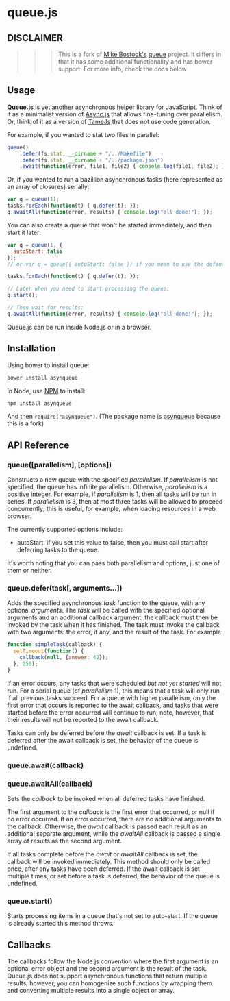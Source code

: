 # queue.js

## DISCLAIMER

>>> This is a fork of [Mike Bostock's](https://github.com/mbostock) [queue](https://github.com/mbostock/queue) project. It differs in that it has some additional functionality and has bower support. For more info, check the docs below

## Usage

**Queue.js** is yet another asynchronous helper library for JavaScript. Think of it as a minimalist version of [Async.js](https://github.com/caolan/async) that allows fine-tuning over parallelism. Or, think of it as a version of [TameJs](http://tamejs.org/) that does not use code generation.

For example, if you wanted to stat two files in parallel:

```js
queue()
    .defer(fs.stat, __dirname + "/../Makefile")
    .defer(fs.stat, __dirname + "/../package.json")
    .await(function(error, file1, file2) { console.log(file1, file2); });
```

Or, if you wanted to run a bazillion asynchronous tasks (here represented as an array of closures) serially:

```js
var q = queue(1);
tasks.forEach(function(t) { q.defer(t); });
q.awaitAll(function(error, results) { console.log("all done!"); });
```

You can also create a queue that won't be started immediately, and then start it later:

```js
var q = queue(1, {
  autoStart: false
});
// or var q = queue({ autoStart: false }) if you mean to use the default for parallelism...

tasks.forEach(function(t) { q.defer(t); });

// Later when you need to start processing the queue:
q.start();

// Then wait for results:
q.awaitAll(function(error, results) { console.log("all done!"); });
```

Queue.js can be run inside Node.js or in a browser.

## Installation

Using bower to install queue:

```bash
bower install asynqueue
```

In Node, use [NPM](http://npmjs.org) to install:

```bash
npm install asynqueue
```

And then `require("asynqueue")`. (The package name is [asynqueue](https://npmjs.org/package/asynqueue) because this is a fork)

## API Reference

### queue([parallelism], [options])

Constructs a new queue with the specified *parallelism*. If *parallelism* is not specified, the queue has infinite parallelism. Otherwise, *parallelism* is a positive integer. For example, if *parallelism* is 1, then all tasks will be run in series. If *parallelism* is 3, then at most three tasks will be allowed to proceed concurrently; this is useful, for example, when loading resources in a web browser.

The currently supported options include:

* autoStart: if you set this value to false, then you must call start after deferring tasks to the queue.

It's worth noting that you can pass both parallelism and options, just one of them or neither.

### queue.defer(task[, arguments…])

Adds the specified asynchronous *task* function to the queue, with any optional *arguments*. The *task* will be called with the specified optional arguments and an additional callback argument; the callback must then be invoked by the task when it has finished. The task must invoke the callback with two arguments: the error, if any, and the result of the task. For example:

```js
function simpleTask(callback) {
  setTimeout(function() {
    callback(null, {answer: 42});
  }, 250);
}
```

If an error occurs, any tasks that were scheduled *but not yet started* will not run. For a serial queue (of *parallelism* 1), this means that a task will only run if all previous tasks succeed. For a queue with higher parallelism, only the first error that occurs is reported to the await callback, and tasks that were started before the error occurred will continue to run; note, however, that their results will not be reported to the await callback.

Tasks can only be deferred before the *await* callback is set. If a task is deferred after the await callback is set, the behavior of the queue is undefined.

### queue.await(callback)
### queue.awaitAll(callback)

Sets the *callback* to be invoked when all deferred tasks have finished.

The first argument to the *callback* is the first error that occurred, or null if no error occurred. If an error occurred, there are no additional arguments to the callback. Otherwise, the *await* callback is passed each result as an additional separate argument, while the *awaitAll* callback is passed a single array of results as the second argument.

If all tasks complete before the *await* or *awaitAll* callback is set, the callback will be invoked immediately. This method should only be called once, after any tasks have been deferred. If the await callback is set multiple times, or set before a task is deferred, the behavior of the queue is undefined.

### queue.start()

Starts processing items in a queue that's not set to auto-start. If the queue is already started this method throws.

## Callbacks

The callbacks follow the Node.js convention where the first argument is an optional error object and the second argument is the result of the task. Queue.js does not support asynchronous functions that return multiple results; however, you can homogenize such functions by wrapping them and converting multiple results into a single object or array.
